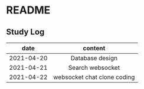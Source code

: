 # README

## Study Log
| date | content |
|---|:---:|
| 2021-04-20 | Database design |
| 2021-04-21 | Search websocket |
| 2021-04-22 | websocket chat clone coding |
